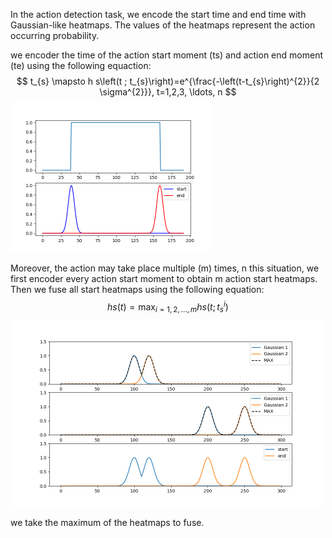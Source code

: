 In the action detection task, we encode the start time and end time with Gaussian-like heatmaps. The values of the heatmaps represent the action occurring probability.

we encoder the time of the action start moment (ts) and action end moment (te) using the following equaction:
$$
t_{s} \mapsto h s\left(t ; t_{s}\right)=e^{\frac{-\left(t-t_{s}\right)^{2}}{2 \sigma^{2}}}, t=1,2,3, \ldots, n
$$
<img src="gaussian_smooth_label.png" alt="gaussian_smooth_label" style="zoom: 50%;" />

Moreover, the action may take place multiple (m) times, n this situation, we first encoder every action start moment to obtain m action start heatmaps. Then we fuse all start heatmaps using the following equation:
$$
h s(t)=\max _{i=1,2, \ldots, m} h s\left(t ; t_{s}^{i}\right)
$$
<img src="gaussian_label_multi-action.png" alt="gaussian_label_multi-action" style="zoom:50%;" />

we take the maximum of the heatmaps to fuse.



